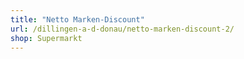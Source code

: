 ```yaml
---
title: "Netto Marken-Discount"
url: /dillingen-a-d-donau/netto-marken-discount-2/
shop: Supermarkt
---
```

